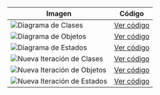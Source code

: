 | Imagen                                                   | Código                                                  |
|----------------------------------------------------------|--------------------------------------------------------|
| ![Diagrama de Clases](images/imagenes/DiagramaClasesExamen.svg) | [Ver código](modelosUML/DiagramaClasesExamen.puml)     |
| ![Diagrama de Objetos](images/imagenes/DiagramaObjetosExamen.svg) | [Ver código](modelosUML/DiagramaObjetosExamen.puml)   |
| ![Diagrama de Estados](images/imagenes/DiagramaEstadosExamen.svg) | [Ver código](modelosUML/DiagramaEstadosExamen.puml)   |
| ![Nueva Iteración de Clases](images/imagenes/NuevaIteracionDiagramaClases.svg) | [Ver código](modelosUML/NuevaIteracionDiagramaClases.puml) |
| ![Nueva Iteración de Objetos](images/imagenes/NuevaIteracionDiagramaObjetos.svg) | [Ver código](modelosUML/NuevaIteracionDiagramaObjetos.puml) |
| ![Nueva Iteración de Estados](images/imagenes/NuevaIteracionDiagramaEstados.svg) | [Ver código](modelosUML/NuevaIteracionDiagramaEstados.puml) |
